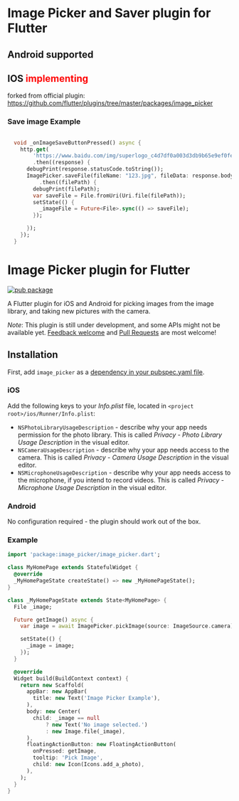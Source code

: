 # Image Picker and Saver plugin for Flutter

## Android supported

## IOS <font color="red">implementing</font>

forked from official plugin: https://github.com/flutter/plugins/tree/master/packages/image_picker

### Save image Example
``` dart

  void _onImageSaveButtonPressed() async {
    http.get(
        'https://www.baidu.com/img/superlogo_c4d7df0a003d3db9b65e9ef0fe6da1ec.png')
        .then((response) {
      debugPrint(response.statusCode.toString());
      ImagePicker.saveFile(fileName: "123.jpg", fileData: response.bodyBytes)
          .then((filePath) {
        debugPrint(filePath);
        var saveFile = File.fromUri(Uri.file(filePath));
        setState(() {
          _imageFile = Future<File>.sync(() => saveFile);
        });

      });
    });
  }

```
# Image Picker plugin for Flutter

[![pub package](https://img.shields.io/pub/v/image_picker.svg)](https://pub.dartlang.org/packages/image_picker)

A Flutter plugin for iOS and Android for picking images from the image library,
and taking new pictures with the camera.

*Note*: This plugin is still under development, and some APIs might not be available yet. [Feedback welcome](https://github.com/flutter/flutter/issues) and [Pull Requests](https://github.com/flutter/plugins/pulls) are most welcome!

## Installation

First, add `image_picker` as a [dependency in your pubspec.yaml file](https://flutter.io/platform-plugins/).

### iOS

Add the following keys to your _Info.plist_ file, located in `<project root>/ios/Runner/Info.plist`:

* `NSPhotoLibraryUsageDescription` - describe why your app needs permission for the photo library. This is called _Privacy - Photo Library Usage Description_ in the visual editor.
* `NSCameraUsageDescription` - describe why your app needs access to the camera. This is called _Privacy - Camera Usage Description_ in the visual editor.
* `NSMicrophoneUsageDescription` - describe why your app needs access to the microphone, if you intend to record videos. This is called _Privacy - Microphone Usage Description_ in the visual editor.

### Android

No configuration required - the plugin should work out of the box.

### Example

``` dart
import 'package:image_picker/image_picker.dart';

class MyHomePage extends StatefulWidget {
  @override
  _MyHomePageState createState() => new _MyHomePageState();
}

class _MyHomePageState extends State<MyHomePage> {
  File _image;

  Future getImage() async {
    var image = await ImagePicker.pickImage(source: ImageSource.camera);

    setState(() {
      _image = image;
    });
  }

  @override
  Widget build(BuildContext context) {
    return new Scaffold(
      appBar: new AppBar(
        title: new Text('Image Picker Example'),
      ),
      body: new Center(
        child: _image == null
            ? new Text('No image selected.')
            : new Image.file(_image),
      ),
      floatingActionButton: new FloatingActionButton(
        onPressed: getImage,
        tooltip: 'Pick Image',
        child: new Icon(Icons.add_a_photo),
      ),
    );
  }
}
```
